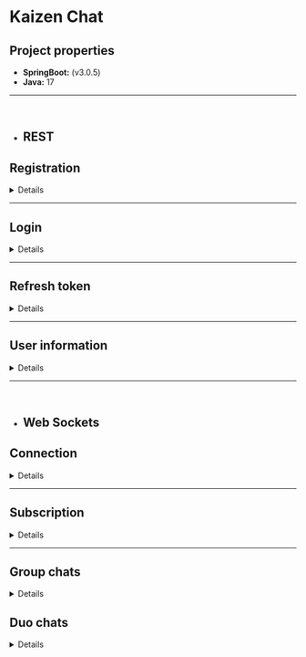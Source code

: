 # Kaizen Chat
## Project properties

- **SpringBoot:** (v3.0.5)
- **Java:** 17

---

<br/>

- ## REST

## Registration

<details>

**Path:** `http://localhost:8080/auth/register`

**Method:** POST

**Format:** JSON

**Body:**

```json
{
  "phoneNumber":"...",
  "nickname":"...",
  "userPhoto":"...",
  "password":"..."
}
```

**Responses:**

- 200:

```json
{
  "accessToken": "...",
  "accessTokenExpiration": "2023-04-14T23:40:02+03:00",
  "refreshTokenExpiration": "2023-05-14T23:10:02+03:00",
  "refreshToken": "..."
}
```

- 400:

```json
{
    "password": "length should be 8 or longer",
    "phoneNumber": "length should be 13",
    "nickname": "should not be blank"
}
```

- 403:

```json
{
  "message": "invalid request"
}
```

</details>

---

## Login

<details>

**Path:** `http://localhost:8080/auth/login`

**Method:** POST

**Format:** JSON

**Body:**

```json
{
  "phoneNumber": "...",
  "password": "..."
}
```

**Responses:**

- 200:

```json
{
  "isRegistered": "true",
  "accessToken": "...",
  "accessTokenExpiration": "2023-04-14T23:40:02+03:00",
  "refreshTokenExpiration": "2023-05-14T23:10:02+03:00",
  "refreshToken": "..."
}
```

- 400:

```json
{
  "password": "length should be 8 or longer",
  "phoneNumber": "length should be 13"
}
```

```json
{
  "password": "should not be blank",
  "phoneNumber": "should not be blank"
}
```

- 403:

```json
{
  "isRegistered": "false"
}
```

</details>

---

## Refresh token

<details>

**Path:** `http://localhost:8080/auth/refresh`

**Method:** POST

**Format:** JSON

**Body:**

```json
{
  "oldRefreshToken": "..."
}
```

**Responses:**

- 200:

```json
{
  "accessToken": "...",
  "accessTokenExpiration": "2023-04-14T23:40:02+03:00",
  "refreshTokenExpiration": "2023-05-14T23:10:02+03:00",
  "refreshToken": "..."
}
```

- 400:

```json
{
  "oldRefreshToken": "should not be blank"
}
```

- 403:

```json
{
  "message": "wrong refresh token"
}
```

</details>

---

## User information

<details>

**Path:** `http://localhost:8080/user/id/{id}`

**Method:** GET

**Responses:**

- 200:

```json
{
  "user": {
    "id": 3,
    "phoneNumber": "...",
    "nickname": "...",
    "avatar": "...",
    "bio": null,
    "registration": "2023-04-21T21:23:54.455804+03:00"
  }
}
```

- 404:

```json
{
  "path": "/user/id/546",
  "message": "user with id:546 not found",
  "statusCode": 404,
  "timestamp": "2023-04-30T14:29:13.080851+03:00"
}
```
<br/>

**Path:** `http://localhost:8080/user/phone/{phoneNumber}`

**Method:** GET

**Responses:**

- 200:

```json
{
  "user": {
    "id": 3,
    "phoneNumber": "...",
    "nickname": "...",
    "avatar": "...",
    "bio": null,
    "registration": "2023-04-21T21:23:54.455804+03:00"
  }
}
```

- 404:

```json
{
  "path": "/user/phone/+38057865890",
  "message": "user with phone-number:[+38057865890] not found",
  "statusCode": 404,
  "timestamp": "2023-04-30T14:30:18.7618307+03:00"
}
```
<br/>

**Path:** `http://localhost:8080/user/update`

**Method:** POST

**Format:** JSON

**Body:**

```json
{
  "id":1,
  "nickname":"...",
  "bio":"..."
}
```

**Responses:**

- 200:

```json
{
  "message": "user updated"
}
```

- 400:

```json
{
    "nickname": "length should be 4 or longer"
}
```

- 404:

```json
{
  "path": "/user/update",
  "message": "user with id:564 not found",
  "statusCode": 404,
  "timestamp": "2023-04-30T14:32:23.2791826+03:00"
}
```

<br/>

**Path:** `http://localhost:8080/user/upload-avatar`

**Method:** POST

**Format:** form-data

**Body:**

```
key: "avatar"
value: image (jpeg, jpg, png, up to 3 megabytes)
```

**Responses:**

- 200:

```json
{
  "message": "updated"
}
```

- 400:

```json
{
  "message": "file is not present"
}
```

```json
{
  "message": "file size is greater than 3MB"
}
```

```json
{
  "message": "uploaded file is not an image"
}
```

- 403:

```json
{
  "message": "user is not defined"
}
```

<br/>

**Path:** `http://localhost:8080/user/{userId}/download-avatar`

**Method:** GET

**Format:** form-data

**Body:**

```
key: "avatar"
value: image (jpeg, jpg, png, up to 3 megabytes)
```

**Responses:**

- 200:

```
[image]
```

- 404

<br/>

**Path:** `http://localhost:8080/user/group-chats/all`

**Method:** GET

**Authorization header format:** `Bearer [access token]`

**Responses:**

- 200:

```json
[
  {
    "id": 5,
    "userId": 2,
    "username": "bie3",
    "lastMessage": "yooo",
    "lastMessageTime": "2023-04-28T14:20:26.983+03:00"
  },
  {
    "id": 4,
    "userId": 2,
    "username": "bie3",
    "lastMessage": "hello world",
    "lastMessageTime": "2023-04-25T10:42:09.449007+03:00"
  }
]
```

- 403:

```json
{
  "message": "user is not found"
}
```

</details>

---

<br/>

- ## Web Sockets

## Connection

<details>

**Path:** `http://localhost:8080/ws-open`

**Description:** this end-point establishes real-time connection between client and server. For that purpose client must use SockJS and StompJS client.

When Stomp client is created over web-socket he has to connect to the server with such header:
`Authorization: bearer (jwt)`. When successfully connected (via switching protocols) to the server, client can subscribe on channels and send messages as he needs.

</details>

---

## Subscription

<details>

**Path:** `/chatroom/{chat-id}`

**WS Client:** StompJS

**Headers:** `Authorization: bearer (jwt)`

**Description:** this end-point is used to subscribe only on group chats.

</details>

---

## Group chats

<details>

### Join to chat

**Path:** `/app/join`

**WS Client:** StompJS

**Body format:** JSON

**Headers:** `Authorization: bearer (jwt)`

**Body:**

```json
{
  "chatId": 1,
  "privacyMode": true,
  "password": "password, if privacy mode is true"
}
```

**Responses:**

- Status: `MESSAGE`

```json
{
  "action": "JOIN",
  "body": "bie3 joined to the chat",
  "chatId": 4,
  "senderId": 2,
  "senderNickname": "bie3",
  "timeStamp": "2023-04-25T10:36:34.2459185+03:00"
}
```

---

### Quit from chat

**Path:** `/app/quit/{chat-id}`

**WS Client:** StompJS

**Headers:** `Authorization: bearer (jwt)`


**Responses:**

- Status: `MESSAGE`

```json
{
  "action": "QUIT",
  "body": "bie3 left the chat",
  "chatId": 4,
  "senderId": 2,
  "senderNickname": "bie3",
  "timeStamp": "2023-04-25T10:36:34.2459185+03:00"
}
```

---

### Send message to chat

**Path:** `/app/send`

**WS Client:** StompJS

**Body format:** JSON

**Headers:** `Authorization: bearer (jwt)`

**Body:**

```json
{
  "chatId": 4,
  "body": "hello world"
}
```

**Responses:**

- Status: `MESSAGE`

```json
{
  "action": "SEND",
  "body": "hello world",
  "chatId": 4,
  "senderId": 2,
  "senderNickname": "bie3",
  "timeStamp": "2023-04-25T10:42:09.4639461+03:00"
}
```

</details>

## Duo chats

<details>

### Start a chat

<details>

**Path:** `http://localhost:8080/user/duo-chats/start/{userId}`

**Method:** GET

**Responses:**

- 200:

```json
{
  "chatId": 6
}
```

- 403:

```json
{
  "message": "Something wrong"
}
```

</details>

---

### Get all duo chats 

<details>

**Path:** `http://localhost:8080/user/duo-chats/{chatId}`

**Method:** GET

**Responses:**

- 200:

```json
[
  {
    "id": 1,
    "userId": 1,
    "username": "...",
    "lastMessage": "...",
    "lastMessageTime": "2023-04-23T10:51:36.129+03:00"
  },
  {
    "id": 2,
    "userId": 1,
    "username": "...",
    "lastMessage": "...",
    "lastMessageTime": "2023-04-23T10:51:36.129+03:00"
  }
]
```

</details>

---

### Get chat by ID

<details>

**Path:** `http://localhost:8080/user/duo-chats/{chatId}`

**Method:** GET

**Responses:**

- 200:

```json
{
  "id": 1,
  "name": "Duo",
  "creation": "...",
  "groupChatOptions": null,
  "messages": [],
  "users": [
    {
      "id": 1,
      "phoneNumber": "...",
      "nickname": "...",
      "avatar": "...",
      "bio": "...",
      "registration": "2023-04-23T10:51:36.129+03:00"
    },
    {
      "id": 2,
      "phoneNumber": "...",
      "nickname": "...",
      "avatar": "...",
      "bio": "...",
      "registration": "2023-04-23T10:51:36.129+03:00"
    }
  ],
  "groupChat": false
}
```

- 403:

```json
{
  "message": "chat not found"
}
```

</details>

---

### Get chat with specific User

<details>

**Path:** `http://localhost:8080/user/duo-chats/with/{userId}`

**Method:** GET

**Responses:**

- 200:

```json
{
  "id": 1,
  "name": "Duo",
  "creation": "...",
  "groupChatOptions": null,
  "messages": [],
  "users": [
    {
      "id": 1,
      "phoneNumber": "...",
      "nickname": "...",
      "avatar": "...",
      "bio": "...",
      "registration": "2023-04-23T10:51:36.129+03:00"
    },
    {
      "id": 2,
      "phoneNumber": "...",
      "nickname": "...",
      "avatar": "...",
      "bio": "...",
      "registration": "2023-04-23T10:51:36.129+03:00"
    }
  ],
  "groupChat": false
}
```

- 403:

```json
{
  "message": "duo-chat between [1, 2] was not found"
}
```

---

</details>

---

### Get last messages

<details>

**Path:** `localhost:8080/user/duo-chats/messages`

**Method:** POST

**Format:** JSON

**Body:**

```json
{
  "chatId":1,
  "time":"2023-04-14T23:40:02+03:00"
}
```
Time can be null

**Responses:**

- 200:

```json
{
  "messages": [
    {
      "id": 1,
      "body": "...",
      "time": "2023-04-23T10:51:36.129+03:00",
      "isPinned": false,
      "likes": 0
    },
    {
      "id": 2,
      "body": "...",
      "time": "2023-04-23T11:53:48.129+03:00",
      "isPinned": false,
      "likes": 0
    }
  ]
}
```

- 400:

```json
{
    "password": "length should be 8 or longer",
    "phoneNumber": "length should be 13",
    "nickname": "should not be blank"
}
```

- 404:

```json
{
  "path": "/user/duo-chats/messages",
  "message": "not member of chat",
  "statusCode": 404,
  "timestamp": "2023-05-02T11:53:49.8606015+03:00"
}
```

- 404:

```json
{
  "path": "/user/duo-chats/messages",
  "message": "DUO-chat:10 was not found",
  "statusCode": 404,
  "timestamp": "2023-05-02T11:58:58.4126182+03:00"
}
```

</details>

</details>